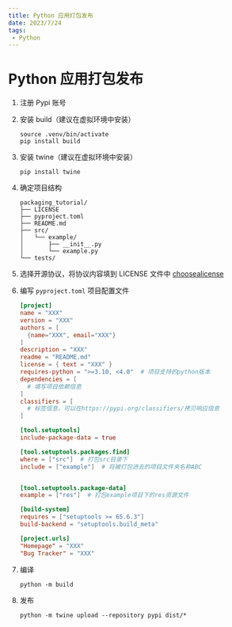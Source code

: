 ```yaml
---
title: Python 应用打包发布
date: 2023/7/24
tags:
 - Python
---
```


# Python 应用打包发布

1. 注册 Pypi 账号
2. 安装 build（建议在虚拟环境中安装）

   ```shell
   source .venv/bin/activate
   pip install build
   ```

3. 安装 twine（建议在虚拟环境中安装）

   ```shell
   pip install twine
   ```

4. 确定项目结构

   ```text
   packaging_tutorial/
   ├── LICENSE
   ├── pyproject.toml
   ├── README.md
   ├── src/
   │   └── example/
   │       ├── __init__.py
   │       └── example.py
   └── tests/
   ```

5. 选择开源协议，将协议内容填到 LICENSE 文件中 [choosealicense](https://choosealicense.com/)

6. 编写 `pyproject.toml` 项目配置文件

   ```toml
   [project]
   name = "XXX"
   version = "XXX"
   authors = [
     {name="XXX", email="XXX"}
   ]
   description = "XXX"
   readme = "README.md"
   license = { text = "XXX" }
   requires-python = ">=3.10, <4.0"  # 项目支持的python版本
   dependencies = [
     # 填写项目依赖信息
   ]
   classifiers = [
     # 标签信息，可以在https://pypi.org/classifiers/拷贝响应信息
   ]
   
   [tool.setuptools]
   include-package-data = true
   
   [tool.setuptools.packages.find]
   where = ["src"]  # 打包src目录下
   include = ["example"]  # 将被打包进去的项目文件夹名称ABC
   
   
   [tool.setuptools.package-data]
   example = ["res"]  # 打包example项目下的res资源文件
   
   [build-system]
   requires = ["setuptools >= 65.6.3"]
   build-backend = "setuptools.build_meta"
   
   [project.urls]
   "Homepage" = "XXX"
   "Bug Tracker" = "XXX"
   ```

7. 编译

   ```shell
   python -m build
   ```

8. 发布

   ```shell
   python -m twine upload --repository pypi dist/*
   ```

